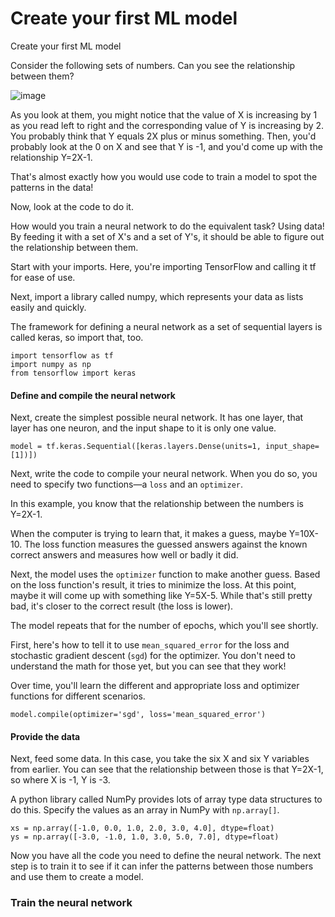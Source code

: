 # Create your first ML model
Create your first ML model

<text>Consider the following sets of numbers. Can you see the relationship between them?</text>

![image](https://user-images.githubusercontent.com/51197053/141204519-0a695037-06b9-4cf2-aa69-e31321b27980.png)


<text>As you look at them, you might notice that the value of X is increasing by 1 as you read left to right and the corresponding value of Y is increasing by 2. You probably think that Y equals 2X plus or minus something. Then, you'd probably look at the 0 on X and see that Y is -1, and you'd come up with the relationship Y=2X-1.</text>

<text>That's almost exactly how you would use code to train a model to spot the patterns in the data!</text>

<text>Now, look at the code to do it.</text>

<text>How would you train a neural network to do the equivalent task? Using data! By feeding it with a set of X's and a set of Y's, it should be able to figure out the relationship between them.</text>

<text>Start with your imports. Here, you're importing TensorFlow and calling it tf for ease of use.</text>

<text>Next, import a library called numpy, which represents your data as lists easily and quickly.</text>

<text>The framework for defining a neural network as a set of sequential layers is called keras, so import that, too.</text>


```
import tensorflow as tf
import numpy as np
from tensorflow import keras
```
#### Define and compile the neural network

<text>Next, create the simplest possible neural network. It has one layer, that layer has one neuron, and the input shape to it is only one value.</text>

```
model = tf.keras.Sequential([keras.layers.Dense(units=1, input_shape=[1])])
```
Next, write the code to compile your neural network. When you do so, you need to specify two functions—a `loss` and an `optimizer`.

In this example, you know that the relationship between the numbers is Y=2X-1.

When the computer is trying to learn that, it makes a guess, maybe Y=10X-10. The loss function measures the guessed answers against the known correct answers and measures how well or badly it did.

Next, the model uses the `optimizer` function to make another guess. Based on the loss function's result, it tries to minimize the loss. At this point, maybe it will come up with something like Y=5X-5. While that's still pretty bad, it's closer to the correct result (the loss is lower).

The model repeats that for the number of epochs, which you'll see shortly.

First, here's how to tell it to use `mean_squared_error` for the loss and stochastic gradient descent (`sgd`) for the optimizer. You don't need to understand the math for those yet, but you can see that they work!

Over time, you'll learn the different and appropriate loss and optimizer functions for different scenarios.

```
model.compile(optimizer='sgd', loss='mean_squared_error')
```
#### Provide the data

Next, feed some data. In this case, you take the six X and six Y variables from earlier. You can see that the relationship between those is that Y=2X-1, so where X is -1, Y is -3.

A python library called NumPy provides lots of array type data structures to do this. Specify the values as an array in NumPy with `np.array[]`.

```
xs = np.array([-1.0, 0.0, 1.0, 2.0, 3.0, 4.0], dtype=float)
ys = np.array([-3.0, -1.0, 1.0, 3.0, 5.0, 7.0], dtype=float)
```

Now you have all the code you need to define the neural network. The next step is to train it to see if it can infer the patterns between those numbers and use them to create a model.

### Train the neural network
